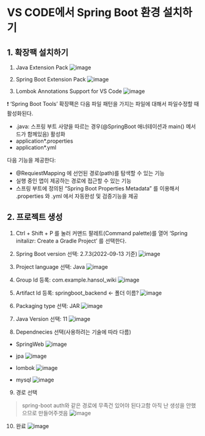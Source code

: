 # VS CODE에서 Spring Boot 환경 설치하기
## 1. 확장팩 설치하기
1. Java Extension Pack
![image](https://user-images.githubusercontent.com/30613069/172518450-1241e9d8-d652-4011-8264-85121fd37dc4.png)

2. Spring Boot Extension Pack
![image](https://user-images.githubusercontent.com/30613069/172518882-59ff7a0f-d7c1-4423-bbf2-4de001175da5.png)

3. Lombok Annotations Support for VS Code 
![image](https://user-images.githubusercontent.com/30613069/172519182-bb4fac22-7889-4c9f-9e85-14857664a2c3.png)

❗ ‘Spring Boot Tools’ 확장팩은 다음 파일 패턴을 가지는 파일에 대해서 파일수정할 때 활성화된다.
  - .java: 스프링 부트 사양을 따르는 경우(@SpringBoot 애너테이션과 main() 메서드가 함께있음) 활성화
  - application*.properties
  - application*.yml

다음 기능을 제공한다:
  - @RequiestMapping 에 선언된 경로(path)를 탐색할 수 있는 기능
  - 실행 중인 앱이 제공하는 경로에 접근할 수 있는 기능
  - 스프링 부트에 정의된 “Spring Boot Properties Metadata” 를 이용해서 .properties 와 .yml 에서 자동완성 및 검증기능을 제공

## 2. 프로젝트 생성
1. Ctrl + Shift + P 를 눌러 커맨드 팔레트(Command palette)를 열어 ‘Spring initalizr: Create a Gradle Project’ 를 선택한다.

2. Spring Boot version 선택: 2.7.3(2022-09-13 기준)
![image](https://user-images.githubusercontent.com/30613069/189904953-ee3b7f8c-54ee-4cd7-8d1d-7a1ac384b091.png)

3. Project language 선택: Java
![image](https://user-images.githubusercontent.com/30613069/189905099-3fb91404-994a-4f6c-bafd-d5dcd28ecce2.png)

4. Group Id 등록: com.example.hansol_wiki
![image](https://user-images.githubusercontent.com/30613069/189905200-c7d928eb-df0c-49d4-ab80-a8485b9ca988.png)

5. Artifact Id 등록: springboot_backend <- 폴더 이름?
![image](https://user-images.githubusercontent.com/30613069/189905570-2ed4a60f-3c23-4a7c-8469-2a01b1a5934d.png)

6. Packaging type 선택: JAR
![image](https://user-images.githubusercontent.com/30613069/189905646-753fe71a-fa99-4f3b-9c2f-b95efd78a475.png)

7. Java Version 선택: 11
![image](https://user-images.githubusercontent.com/30613069/189905717-e2f98ac3-eb4f-49d4-8bed-cd56029c9d14.png)

8. Dependnecies 선택(사용하려는 기술에 따라 다름)
- SpringWeb
![image](https://user-images.githubusercontent.com/30613069/189905897-e3f269e9-8148-48cf-9eb3-d0eb8a455e5a.png)

- jpa
![image](https://user-images.githubusercontent.com/30613069/189906030-55cfbfd6-2fdb-4097-9617-bd7c7a2dad05.png)

- lombok
![image](https://user-images.githubusercontent.com/30613069/189906154-7b7f980a-e767-4050-80d0-9587ae1599d2.png)

- mysql
![image](https://user-images.githubusercontent.com/30613069/189906261-fd1b8d80-34c3-479b-8fb4-282367b9038b.png)

9. 경로 선택
> spring-boot auth와 같은 경로에 무족건 있어야 된다고함
> 아직 난 생성을 안했으므로 만들어주겟음
![image](https://user-images.githubusercontent.com/30613069/189906751-98e7ec38-d37b-4cdf-9a04-b0c3d25b1bd1.png)

10. 완료
![image](https://user-images.githubusercontent.com/30613069/189907184-267b5c61-c805-4b46-a8c7-910240087293.png)



